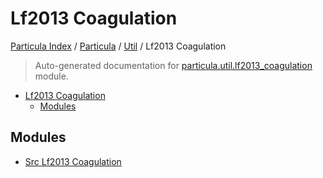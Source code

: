 # Lf2013 Coagulation

[Particula Index](../../../README.md#particula-index) / [Particula](../../index.md#particula) / [Util](../index.md#util) / Lf2013 Coagulation

> Auto-generated documentation for [particula.util.lf2013_coagulation](../../../../particula/util/lf2013_coagulation/__init__.py) module.

- [Lf2013 Coagulation](#lf2013-coagulation)
  - [Modules](#modules)

## Modules

- [Src Lf2013 Coagulation](./src_lf2013_coagulation.md)
